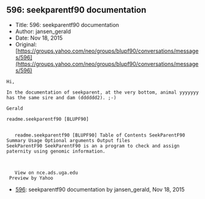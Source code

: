 ## 596: seekparentf90 documentation

- Title: 596: seekparentf90 documentation
- Author: jansen_gerald
- Date: Nov 18, 2015
- Original: [https://groups.yahoo.com/neo/groups/blupf90/conversations/messages/596](https://groups.yahoo.com/neo/groups/blupf90/conversations/messages/596)

```
Hi,

In the documentation of seekparent, at the very bottom, animal yyyyyyy has the same sire and dam (dddddd2). ;-)

Gerald

readme.seekparentf90 [BLUPF90]


   readme.seekparentf90 [BLUPF90] Table of Contents SeekParentF90 Summary Usage Optional arguments Output files
SeekParentF90 SeekParentF90 is an a program to check and assign paternity using genomic information.



   View on nce.ads.uga.edu   
 Preview by Yahoo 
```

- [596](0596.md): seekparentf90 documentation by jansen_gerald, Nov 18, 2015

